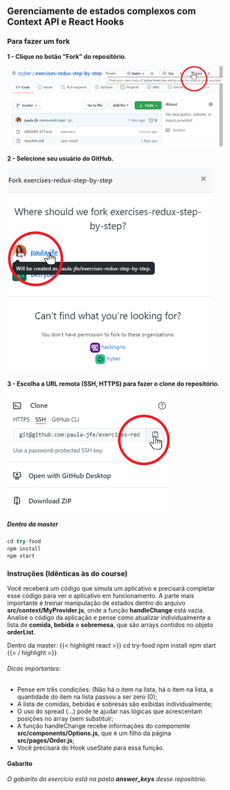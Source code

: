 ## Gerenciamente de estados complexos com Context API e React Hooks


### Para fazer um fork

**1 - Clique no botão "Fork" do repositório.**

![passo2](images/fork-step-1.png)

**2 - Selecione seu usuário do GitHub.**

![passo3](images/fork-step-2.png)

**3 - Escolha a URL remota (SSH, HTTPS) para fazer o clone do repositório.**

![passo4](images/fork-step-3.png)


##### Dentro da master

```javascript
cd try-food
npm install
npm start
```


### Instruções (Idênticas às do course)

Você receberá um código que simula um aplicativo e precisará completar esse código para ver o aplicativo em funcionamento. A parte mais importante é treinar manipulação de estados dentro do arquivo **src/context/MyProvider.js**, onde a função **handleChange** está vazia. Analise o código da aplicação e pense como atualizar individualmente a lista de **comida, bebida** e **sobremesa**, que são arrays contidos no objeto **orderList**.

Dentro da master:
{{< highlight react >}}
cd try-food
npm install
npm start
{{< / highlight >}}


###### Dicas importantes:

- Pense em três condições: (Não há o item na lista, há o item na lista, a quantidade do item na lista passou a ser zero (0);
- A lista de comidas, bebidas e sobresas são exibidas individualmente;
- O uso do spread (...) pode te ajudar nas lógicas que acrescentam posições no array (sem substituir;
- A função handleChange recebe informações do componente **src/components/Options.js**, que é um filho da página **src/pages/Order.js**;
- Você precisará do Hook useState para essa função.


#### Gabarito
*O gabarito do exercício está na pasta **answer_keys** desse repositório.*
